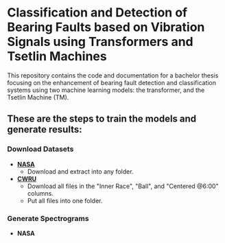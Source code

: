 # Classification and Detection of Bearing Faults based on Vibration Signals using Transformers and Tsetlin Machines

This repository contains the code and documentation for a bachelor thesis focusing on the enhancement of bearing fault detection and classification systems using two machine learning models: the transformer, and the Tsetlin Machine (TM).

## These are the steps to train the models and generate results:

### Download Datasets
- [**NASA**](https://www.kaggle.com/datasets/vinayak123tyagi/bearing-dataset)
  - Download and extract into any folder.
- [**CWRU**](https://engineering.case.edu/bearingdatacenter/48k-drive-end-bearing-fault-data)
  - Download all files in the "Inner Race", "Ball", and "Centered @6:00" columns.
  - Put all files into one folder.

### Generate Spectrograms
- **NASA**
